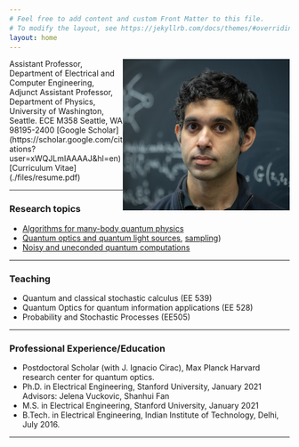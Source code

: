 ```yaml
---
# Feel free to add content and custom Front Matter to this file.
# To modify the layout, see https://jekyllrb.com/docs/themes/#overriding-theme-defaults
layout: home
---
```

<img style="float: right;"  src="./files/rahul.jpeg" width="300"/>
Assistant Professor, Department of Electrical and Computer Engineering,  
Adjunct Assistant Professor, Department of Physics,  
University of Washington, Seattle.  
ECE M358  
Seattle, WA  98195-2400  
<rtriv@uw.edu>  
[Google Scholar](https://scholar.google.com/citations?user=xWQJLmIAAAAJ&hl=en)   [Curriculum Vitae](./files/resume.pdf)
<br />

---
### Research topics 
- [Algorithms for many-body quantum physics](./research/#FPF)
- [Quantum optics and quantum light sources](./research/#OT), [sampling](./research/#SM))
- [Noisy and uneconded quantum computations](./research/#Thermo)

---
### Teaching
- Quantum and classical stochastic calculus (EE 539)
- Quantum Optics for quantum information applications (EE 528)
- Probability and Stochastic Processes (EE505)

---
### Professional Experience/Education
- Postdoctoral Scholar (with J. Ignacio Cirac), Max Planck Harvard research center for quantum optics.       
- Ph.D. in Electrical Engineering, Stanford University, January 2021   
Advisors: Jelena Vuckovic, Shanhui Fan
- M.S. in Electrical Engineering, Stanford University, January 2021
- B.Tech. in Electrical Engineering, Indian Institute of Technology, Delhi, July 2016.

---
